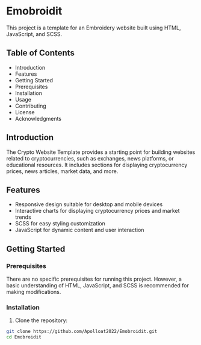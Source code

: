 # Emobroidit

This project is a template for an Embroidery website built using HTML, JavaScript, and SCSS.

## Table of Contents
- Introduction
- Features
- Getting Started
- Prerequisites
- Installation
- Usage
- Contributing
- License
- Acknowledgments

## Introduction
The Crypto Website Template provides a starting point for building websites related to cryptocurrencies, such as exchanges, news platforms, or educational resources. It includes sections for displaying cryptocurrency prices, news articles, market data, and more.

## Features
- Responsive design suitable for desktop and mobile devices
- Interactive charts for displaying cryptocurrency prices and market trends
- SCSS for easy styling customization
- JavaScript for dynamic content and user interaction

## Getting Started
### Prerequisites
There are no specific prerequisites for running this project. However, a basic understanding of HTML, JavaScript, and SCSS is recommended for making modifications.

### Installation
1. Clone the repository:
```bash
git clone https://github.com/Apolloat2022/Emobroidit.git
cd Emobroidit

